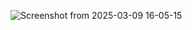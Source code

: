 ![Screenshot from 2025-03-09 16-05-15](https://github.com/user-attachments/assets/88756288-5ce3-43bb-9b9f-be212ff77ad3)
